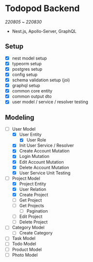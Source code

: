 # Todopod Backend

_220805_ ~ _220830_

- Nest.js, Apollo-Server, GraphQL

## Setup

- [x] nest model setup
- [x] typeorm setup
- [x] postgres setup
- [x] config setup
- [x] schema validation setup (joi)
- [x] graphql setup
- [x] common core entity
- [x] common output dto
- [x] user model / service / resolver testing

## Modeling

- [ ] User Model
  - [x] User Entity
    - [x] User Role
  - [x] Init User Service / Resolver
  - [x] Create Account Mutation
  - [x] Login Mutation
  - [x] Edit Account Mutation
  - [x] Delete Account Mutation
  - [x] User Service Unit Testing
- [ ] Project Model
  - [x] Project Entity
  - [x] User Relation
  - [x] Create Project
  - [ ] Get Project
  - [ ] Get Projects
    - [ ] Pagination
  - [ ] Edit Project
  - [ ] Delete Project
- [ ] Category Model
  - [ ] Create Category
- [ ] Task Model
- [ ] Todo Model
- [ ] Product Model
- [ ] Photo Model
